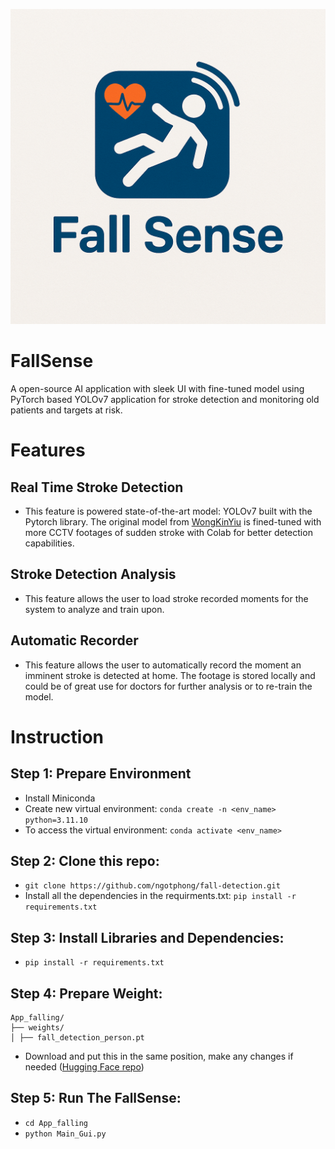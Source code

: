 ![Project Logo](GUI/images/logo.png)

# FallSense

A open-source AI application with sleek UI with fine-tuned model using PyTorch based YOLOv7 application for stroke detection and monitoring old patients and targets at risk.

# Features

## Real Time Stroke Detection

- This feature is powered state-of-the-art model: YOLOv7 built with the Pytorch library. The original model from [WongKinYiu](https://github.com/WongKinYiu/yolov7) is fined-tuned with more CCTV footages of sudden stroke with Colab for better detection capabilities.

## Stroke Detection Analysis

- This feature allows the user to load stroke recorded moments for the system to analyze and train upon.

## Automatic Recorder

- This feature allows the user to automatically record the moment an imminent stroke is detected at home. The footage is stored locally and could be of great use for doctors for further analysis or to re-train the model.

# Instruction

## Step 1: Prepare Environment

- Install Miniconda
- Create new virtual environment: `conda create -n <env_name> python=3.11.10`
- To access the virtual environment: `conda activate <env_name>`

## Step 2: Clone this repo:

- `git clone https://github.com/ngotphong/fall-detection.git`
- Install all the dependencies in the requirments.txt: `pip install -r requirements.txt`

## Step 3: Install Libraries and Dependencies:

- `pip install -r requirements.txt`

## Step 4: Prepare Weight:

```
App_falling/
├── weights/
│ ├── fall_detection_person.pt
```

- Download and put this in the same position, make any changes if needed ([Hugging Face repo](https://huggingface.co/ngotphong/FallSense/tree/main))

## Step 5: Run The FallSense:

- `cd App_falling`
- `python Main_Gui.py`
